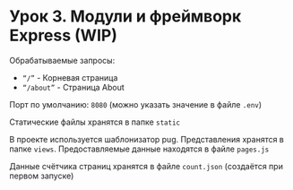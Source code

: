 # Урок 3. Модули и фреймворк Express (WIP)
Обрабатываемые запросы:
* `“/”` - Корневая страница
* `“/about”` - Страница About

Порт по умолчанию: `8080` (можно указать значение в файле `.env`)

Статические файлы хранятся в папке `static`

В проекте используется шаблонизатор pug. Представления хранятся в папке `views`. Предоставляемые данные находятся в файле `pages.js`

Данные счётчика страниц хранятся в файле `count.json` (создаётся при первом запуске)